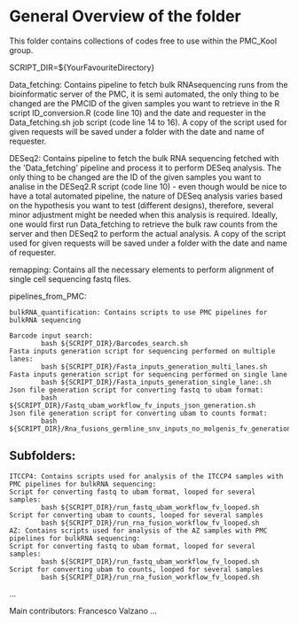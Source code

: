 # General Overview of the folder
This folder contains collections of codes free to use within the PMC_Kool group.

SCRIPT_DIR=${YourFavouriteDirectory}


Data_fetching: Contains pipeline to fetch bulk RNAsequencing runs from the bioinformatic server of the PMC, it is semi automated, the only thing to be changed are the PMCID of the given samples you want to retrieve in the R script ID_conversion.R (code line 10) and the date and requester in the Data_fetching.sh job script (code line 14 to 16).
A copy of the script used for given requests will be saved under a folder with the date and name of requester.

DESeq2: Contains pipeline to fetch the bulk RNA sequencing fetched with the 'Data_fetching' pipeline and process it to perform DESeq analysis. The only thing to be changed are the ID of the given samples you want to analise in the DESeq2.R script (code line 10) - even though would be nice to have a total automated pipeline, the nature of DESeq analysis varies based on the hypothesis you want to test (different designs), therefore, several minor adjustment might be needed when this analysis is required.
Ideally, one would first run Data_fetching to retrieve the bulk raw counts from the server and then DESeq2 to perform the actual analysis.
A copy of the script used for given requests will be saved under a folder with the date and name of requester.

remapping: Contains all the necessary elements to perform alignment of single cell sequencing fastq files.

pipelines_from_PMC:
    
    bulkRNA_quantification: Contains scripts to use PMC pipelines for bulkRNA sequencing
        
    Barcode input search:
            bash ${SCRIPT_DIR}/Barcodes_search.sh
    Fasta inputs generation script for sequencing performed on multiple lanes:
            bash ${SCRIPT_DIR}/Fasta_inputs_generation_multi_lanes.sh
    Fasta inputs generation script for sequencing performed on single lane
            bash ${SCRIPT_DIR}/Fasta_inputs_generation_single_lane:.sh
    Json file generation script for converting fastq to ubam format:
            bash ${SCRIPT_DIR}/Fastq_ubam_workflow_fv_inputs_json_generation.sh
    Json file generation script for converting ubam to counts format:
            bash ${SCRIPT_DIR}/Rna_fusions_germline_snv_inputs_no_molgenis_fv_generation.sh
        
## Subfolders:
    ITCCP4: Contains scripts used for analysis of the ITCCP4 samples with PMC pipelines for bulkRNA sequencing:
    Script for converting fastq to ubam format, looped for several samples:
            bash ${SCRIPT_DIR}/run_fastq_ubam_workflow_fv_looped.sh
    Script for converting ubam to counts, looped for several samples
            bash ${SCRIPT_DIR}/run_rna_fusion_workflow_fv_looped.sh
    AZ: Contains scripts used for analysis of the AZ samples with PMC pipelines for bulkRNA sequencing:
    Script for converting fastq to ubam format, looped for several samples:
            bash ${SCRIPT_DIR}/run_fastq_ubam_workflow_fv_looped.sh
    Script for converting ubam to counts, looped for several samples
            bash ${SCRIPT_DIR}/run_rna_fusion_workflow_fv_looped.sh
...

Main contributors:
Francesco Valzano
...
